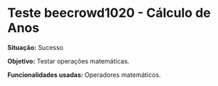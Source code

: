 # Teste beecrowd1020 - Cálculo de Anos
<b>Situação:</b> Sucesso

<b>Objetivo:</b> Testar operações matemáticas.

<b>Funcionalidades usadas:</b> Operadores matemáticos.
